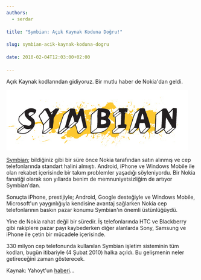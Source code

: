 ```yaml
---
authors:
  - serdar

title: "Symbian: Açık Kaynak Koduna Doğru!"

slug: symbian-acik-kaynak-koduna-dogru

date: 2010-02-04T12:03:00+02:00

---
```


Açık Kaynak kodlarından gidiyoruz. Bir mutlu haber de Nokia'dan geldi.

![Image:Symbian: Açık Kaynak Koduna Doğru!](../../images/imported/symbian-acik-kaynak-koduna-dogru-M2.jpeg)

[Symbian](http://www.symbian.org/); bildiğiniz gibi bir süre önce Nokia tarafından satın alınmış ve cep telefonlarında standart halini almıştı. Android, iPhone ve Windows Mobile ile olan rekabet içerisinde bir takım problemler yaşadığı söyleniyordu. Bir Nokia fanatiği olarak son yıllarda benim de memnuniyetsizliğim de artıyor Symbian'dan.

Sonuçta iPhone, prestijiyle; Android, Google desteğiyle ve Windows Mobile, Microsoft'un yaygınlığıyla kendisine avantaj sağlarken Nokia cep telefonlarının baskın pazar konumu Symbian'ın önemli üstünlüğüydü.

Yine de Nokia rahat değil bir süredir. İş telefonlarında HTC ve Blackberry gibi rakiplere pazar payı kaybederken diğer alanlarda Sony, Samsung ve iPhone ile çetin bir mücadele içerisinde.

330 milyon cep telefonunda kullanılan Symbian işletim sisteminin tüm kodları, bugün itibariyle (4 Şubat 2010) halka açıldı. Bu gelişmenin neler getireceğini zaman gösterecek.

Kaynak: Yahoyt'un [haberi](http://yahoyt.com/h/6831/symbian-kaynaginin-kapilarini-acti)...
